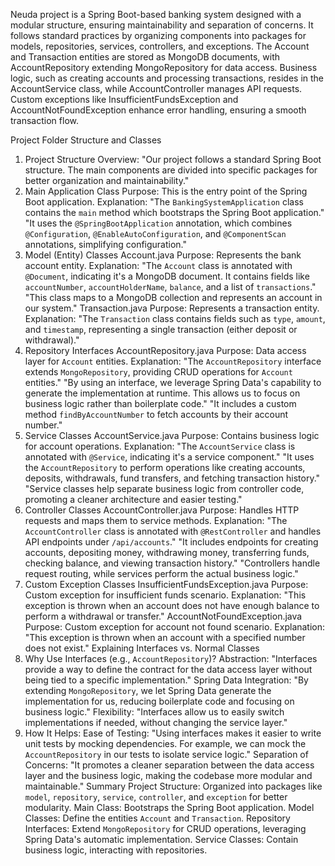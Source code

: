 Neuda project is a Spring Boot-based banking system designed with a modular structure, ensuring maintainability and separation of concerns. It follows standard practices by organizing components into packages for models, repositories, services, controllers, and exceptions. The Account and Transaction entities are stored as MongoDB documents, with AccountRepository extending MongoRepository for data access. Business logic, such as creating accounts and processing transactions, resides in the AccountService class, while AccountController manages API requests. Custom exceptions like InsufficientFundsException and AccountNotFoundException enhance error handling, ensuring a smooth transaction flow.

Project Folder Structure and Classes
1. Project Structure Overview:
"Our project follows a standard Spring Boot structure. The main components are divided
into specific packages for better organization and maintainability."
1. Main Application Class
 Purpose: This is the entry point of the Spring Boot application.
Explanation:
"The `BankingSystemApplication` class contains the `main` method which bootstraps the
Spring Boot application."
"It uses the `@SpringBootApplication` annotation, which combines `@Configuration`,
`@EnableAutoConfiguration`, and `@ComponentScan` annotations, simplifying configuration."
2. Model (Entity) Classes
Account.java
Purpose: Represents the bank account entity.
Explanation:
"The `Account` class is annotated with `@Document`, indicating it's a MongoDB document. It
contains fields like `accountNumber`, `accountHolderName`, `balance`, and a list of
`transactions`."
"This class maps to a MongoDB collection and represents an account in our system."
Transaction.java
Purpose: Represents a transaction entity.
Explanation:
"The `Transaction` class contains fields such as `type`, `amount`, and `timestamp`,
representing a single transaction (either deposit or withdrawal)."
3. Repository Interfaces
AccountRepository.java
Purpose: Data access layer for `Account` entities.
Explanation:
"The `AccountRepository` interface extends `MongoRepository`, providing CRUD operations
for `Account` entities."
"By using an interface, we leverage Spring Data's capability to generate the implementation
at runtime. This allows us to focus on business logic rather than boilerplate code."
"It includes a custom method `findByAccountNumber` to fetch accounts by their account
number."
4. Service Classes
AccountService.java
Purpose: Contains business logic for account operations.
Explanation:
"The `AccountService` class is annotated with `@Service`, indicating it's a service
component."
"It uses the `AccountRepository` to perform operations like creating accounts, deposits,
withdrawals, fund transfers, and fetching transaction history."
"Service classes help separate business logic from controller code, promoting a cleaner
architecture and easier testing."
5. Controller Classes
AccountController.java
Purpose: Handles HTTP requests and maps them to service methods.
Explanation:
"The `AccountController` class is annotated with `@RestController` and handles API
endpoints under `/api/accounts`."
"It includes endpoints for creating accounts, depositing money, withdrawing money,
transferring funds, checking balance, and viewing transaction history."
"Controllers handle request routing, while services perform the actual business logic."
6. Custom Exception Classes
InsufficientFundsException.java
Purpose: Custom exception for insufficient funds scenario.
Explanation:
"This exception is thrown when an account does not have enough balance to perform a
withdrawal or transfer."
AccountNotFoundException.java
Purpose: Custom exception for account not found scenario.
Explanation:
"This exception is thrown when an account with a specified number does not exist."
Explaining Interfaces vs. Normal Classes
1. Why Use Interfaces (e.g., `AccountRepository`)?
Abstraction: "Interfaces provide a way to define the contract for the data access layer
without being tied to a specific implementation."
Spring Data Integration: "By extending `MongoRepository`, we let Spring Data generate the
implementation for us, reducing boilerplate code and focusing on business logic."
Flexibility: "Interfaces allow us to easily switch implementations if needed, without
changing the service layer."
2. How It Helps:
Ease of Testing: "Using interfaces makes it easier to write unit tests by mocking
dependencies. For example, we can mock the `AccountRepository` in our tests to isolate
service logic."
Separation of Concerns: "It promotes a cleaner separation between the data access layer
and the business logic, making the codebase more modular and maintainable."
Summary
Project Structure: Organized into packages like `model`, `repository`, `service`, `controller`,
and `exception` for better modularity.
Main Class: Bootstraps the Spring Boot application.
Model Classes: Define the entities `Account` and `Transaction`.
Repository Interfaces: Extend `MongoRepository` for CRUD operations, leveraging Spring Data's
automatic implementation.
Service Classes: Contain business logic, interacting with repositories.

